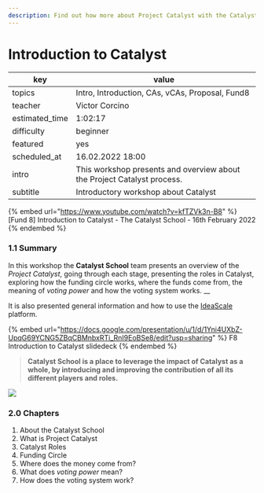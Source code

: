 ```yaml
---
description: Find out how more about Project Catalyst with the Catalyst school workshop.
---
```


# Introduction to Catalyst

| key             | value                                                                   |
| --------------- | ----------------------------------------------------------------------- |
| topics          | Intro, Introduction, CAs, vCAs, Proposal, Fund8                         |
| teacher         | Victor Corcino                                                          |
| estimated\_time | 1:02:17                                                                 |
| difficulty      | beginner                                                                |
| featured        | yes                                                                     |
| scheduled\_at   | 16.02.2022 18:00                                                        |
| intro           | This workshop presents and overview about the Project Catalyst process. |
| subtitle        | Introductory workshop about Catalyst                                    |

{% embed url="https://www.youtube.com/watch?v=kfTZVk3n-B8" %}
\[Fund 8] Introduction to Catalyst - The Catalyst School - 16th February 2022
{% endembed %}

### 1.1 Summary

In this workshop the **Catalyst School** team presents an overview of the _Project Catalyst_, going through each stage, presenting the roles in Catalyst, exploring how the funding circle works, where the funds come from, the meaning of _voting power_ and how the voting system works. __&#x20;

It is also presented general information and how to use the [IdeaScale](https://cardano.ideascale.com/a/index) platform.

{% embed url="https://docs.google.com/presentation/u/1/d/1Yni4UXbZ-UpqG69YCNG5ZBqCBMnbxRTi_RnI9EoBSe8/edit?usp=sharing" %}
F8 Introduction to Catalyst slidedeck
{% endembed %}

> **Catalyst School is a place to leverage the impact of Catalyst as a whole, by introducing and improving the contribution of all its different players and roles.**

![](../../.gitbook/assets/blog\_catalyst.jpg)

### 2.0 Chapters

1. About the Catalyst School
2. What is Project Catalyst
3. Catalyst Roles
4. Funding Circle
5. Where does the money come from?
6. What does _voting power_ mean?
7. How does the voting system work?
